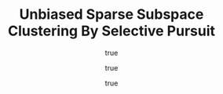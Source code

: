 ---
arxiv: 1609.05057
author:
- family: Ackermann
  given: Hanno
  institute: Hanover University
- family: Yang
  given: Michael
  institute: Twente University
- family: Rosenhahn
  given: Bodo
  institute: Hanover University
layout: refuses
section: pre
title: Unbiased Sparse Subspace Clustering By Selective Pursuit
---